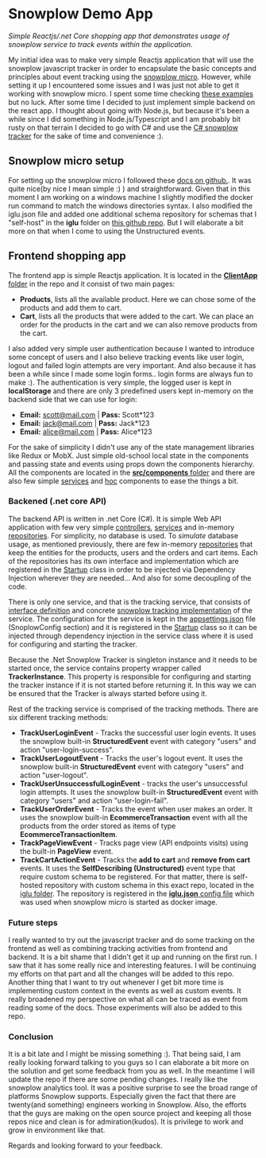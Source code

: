 # Snowplow Demo App

_Simple Reactjs/.net Core shopping app that demonstrates usage of snowplow service to track events within the application_.

My initial idea was to make very simple Reactjs application that will use the snowplow javascript tracker in order to encapsulate the basic concepts and principles about event tracking using the [snowplow micro](https://github.com/snowplow-incubator/snowplow-micro/). However, while setting it up I encountered some issues and I was just not able to get it working with snowplow micro.  I spent some time checking [these examples](https://github.com/snowplow-incubator/snowplow-micro-examples) but no luck.  After some time I decided to just implement simple backend on the react app. I thought about going with Node.js, but because it's been a while since I did something in Node.js/Typescript and I am probably bit rusty on that terrain I decided to go with C# and use the [C# snowplow tracker](https://docs.snowplowanalytics.com/docs/collecting-data/collecting-from-own-applications/net-tracker/) for the sake of time and convenience :).  


## Snowplow micro setup

For setting up the snowplow micro I followed these [docs on github.](https://github.com/snowplow-incubator/snowplow-micro/). It was quite nice(by nice I mean simple :) ) and straightforward. Given that in this moment I am working on a windows machine I slightly modified the docker run command to match the windows directories syntax. I also modified the iglu.json file and added one additional schema repository for schemas that I "self-host" in the **iglu** folder on [this github repo](https://github.com/DNakevski/SnowPlowDemo/tree/master/iglu). But I will elaborate a bit more on that when I come to using the Unstructured events.

## Frontend shopping app

The frontend app is simple Reactjs application. It is located in the [**ClientApp** folder](https://github.com/DNakevski/SnowPlowDemo/tree/master/SnowplowShoppingApp/ClientApp) in the repo and it consist of two main pages:
- **Products**, lists all the available product. Here we can chose some of the products and add them to cart.
- **Cart**, lists all the products that were added to the cart. We can place an order for the products in the cart and we can also remove products from the cart.

I also added very simple user authentication because I wanted to introduce some concept of users and I also believe tracking events like user login, logout and failed login attempts are very important. And also because it has been a while since I made some login forms..  login forms are always fun to make :).
The authentication is very simple, the logged  user is kept in **localStorage** and there are only 3 predefined users kept in-memory on the backend side that we can use for login:
- **Email:** scott@mail.com | **Pass:** Scott*123
-  **Email:** jack@mail.com | **Pass:** Jack*123
-  **Email:** alice@mail.com | **Pass:** Alice*123

For the sake of simplicity I didn't use any of the state management libraries like Redux or MobX. Just simple old-school local state in the components and passing state and events using props down the components hierarchy.
All the components are located in the [**src/components** folder](https://github.com/DNakevski/SnowPlowDemo/tree/master/SnowplowShoppingApp/ClientApp/src/components) and there are also few simple [services](https://github.com/DNakevski/SnowPlowDemo/tree/master/SnowplowShoppingApp/ClientApp/src/services) and [hoc](https://github.com/DNakevski/SnowPlowDemo/tree/master/SnowplowShoppingApp/ClientApp/src/hoc) components to ease the things a bit.

### Backened (.net core API)
The backend API is written in .net Core (C#). It is simple Web API application with few very simple [controllers](https://github.com/DNakevski/SnowPlowDemo/tree/master/SnowplowShoppingApp/Controllers), [services](https://github.com/DNakevski/SnowPlowDemo/tree/master/SnowplowShoppingApp/Services) and in-memory [repositories](https://github.com/DNakevski/SnowPlowDemo/tree/master/SnowplowShoppingApp/Repositories).
For simplicity, no database is used. To _simulate_ database usage, as mentioned previously, there are few in-memory [repositories](https://github.com/DNakevski/SnowPlowDemo/tree/master/SnowplowShoppingApp/Repositories) that keep the entities for the products, users and the orders and cart items. Each of the repositories has its own interface and implementation which are registered in the [Startup](https://github.com/DNakevski/SnowPlowDemo/blob/master/SnowplowShoppingApp/Startup.cs) class in order to be injected via Dependency Injection wherever they are needed...  And also for some decoupling of the code.

There is only one service, and that is the tracking service, that consists of [interface definition](https://github.com/DNakevski/SnowPlowDemo/blob/master/SnowplowShoppingApp/Services/ITrackingService.cs) and concrete [snowplow tracking implementation](https://github.com/DNakevski/SnowPlowDemo/blob/master/SnowplowShoppingApp/Services/SnowplowTrackingService.cs) of the service.
The configuration for the service is kept in the [appsettings.json](https://github.com/DNakevski/SnowPlowDemo/blob/master/SnowplowShoppingApp/appsettings.json) file (SnoplowConfig section) and it is registered in the [Startup](https://github.com/DNakevski/SnowPlowDemo/blob/master/SnowplowShoppingApp/Startup.cs) class so it can be injected through dependency injection in the service class where it is used for configuring and starting the tracker.

Because the .Net Snowplow Tracker is singleton instance and it needs to be started once, the service contains property wrapper called **TrackerInstance**. This property is responsible for configuring and starting the tracker instance if it is not started before returning it. In this way we can be ensured that the Tracker is always started before using it.

Rest of the tracking service is comprised of the tracking methods. There are six different tracking methods:
- **TrackUserLoginEvent** - Tracks the successful user login events. It uses the snowplow built-in **StructuredEvent** event with category "users" and action "user-login-success".
- **TrackUserLogoutEvent** - Tracks the user's logout event. It uses the snowplow built-in **StructuredEvent** event with category "users" and action "user-logout".
- **TrackUserUnsuccessfulLoginEvent** - tracks the user's unsuccessful login attempts. It uses the snowplow built-in **StructuredEvent** event with category "users" and action "user-login-fail".
- **TrackUserOrderEvent** - Tracks the event when user makes an order. It uses the snowplow built-in **EcommerceTransaction** event with all the products from the order stored as items of type **EcommerceTransactionItem**.
- **TrackPageViewEvent** - Tracks page view (API endpoints visits) using the built-in **PageView** event.
- **TrackCartActionEvent** - Tracks the **add to cart** and **remove from cart** events. It uses the **SelfDescribing  (Unstructured)** event type that require custom schema to be registered. For that matter, there is self-hosted repository with custom schema in this exact repo, located in the [iglu folder](https://github.com/DNakevski/SnowPlowDemo/tree/master/iglu). The repository is registered in the [**iglu.json** config file](https://github.com/DNakevski/SnowPlowDemo/blob/master/microconfig/iglu.json) which was used when snowplow micro is started as docker image. 

### Future steps
I really wanted to try out the javascript tracker and do some tracking on the frontend as well as combining tracking activities from frontend and backend. It is a bit shame that I didn't get it up and running on the first run. I saw that it has some really nice and interesting features. I will be continuing my efforts on that part and all the changes will be added to this repo.
Another thing that I want to try out whenever I get bit more time is implementing custom context in the events as well as custom events.  It really broadened my perspective on what all can be traced as event from reading some of the docs. Those experiments will also be added to this repo.

### Conclusion 
It is a bit late and I might be missing something :). That being said, I am really looking forward talking to you guys so I can elaborate a bit more on the solution and get some feedback from you as well. In the meantime I will update the repo if there are some pending changes.
I really like the snowplow analytics tool. It was a positive surprise to see the broad range of platforms Snowplow supports. Especially given the fact that there are twenty(and something) engineers working in Snowplow. Also, the efforts that the guys are making on the open source project and keeping all those repos nice and clean is for admiration(kudos). It is privilege to work and grow in environment like that.

Regards and looking forward to your feedback.